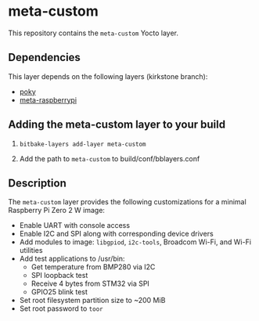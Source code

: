 # meta-custom

This repository contains the `meta-custom` Yocto layer.

## Dependencies

This layer depends on the following layers (kirkstone branch):

- [poky](https://github.com/yoctoproject/poky)
- [meta-raspberrypi](https://github.com/agherzan/meta-raspberrypi)

## Adding the meta-custom layer to your build

1. `bitbake-layers add-layer meta-custom`

2. Add the path to `meta-custom` to build/conf/bblayers.conf

## Description

The `meta-custom` layer provides the following customizations for a minimal Raspberry Pi Zero 2 W image:

- Enable UART with console access
- Enable I2C and SPI along with corresponding device drivers
- Add modules to image: `libgpiod`, `i2c-tools`, Broadcom Wi-Fi, and Wi-Fi utilities
- Add test applications to /usr/bin:  
  - Get temperature from BMP280 via I2C
  - SPI loopback test
  - Receive 4 bytes from STM32 via SPI
  - GPIO25 blink test
- Set root filesystem partition size to ~200 MiB
- Set root password to `toor`
